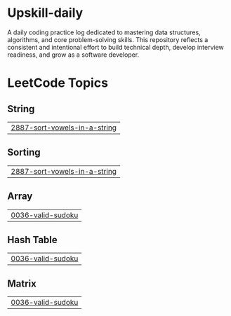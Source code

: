 # Upskill-daily
A daily coding practice log dedicated to mastering data structures, algorithms, and core problem-solving skills. This repository reflects a consistent and intentional effort to build technical depth, develop interview readiness, and grow as a software developer.

<!---LeetCode Topics Start-->
# LeetCode Topics
## String
|  |
| ------- |
| [2887-sort-vowels-in-a-string](https://github.com/Sourav171s/Upskill-daily/tree/master/2887-sort-vowels-in-a-string) |
## Sorting
|  |
| ------- |
| [2887-sort-vowels-in-a-string](https://github.com/Sourav171s/Upskill-daily/tree/master/2887-sort-vowels-in-a-string) |
## Array
|  |
| ------- |
| [0036-valid-sudoku](https://github.com/Sourav171s/Upskill-daily/tree/master/0036-valid-sudoku) |
## Hash Table
|  |
| ------- |
| [0036-valid-sudoku](https://github.com/Sourav171s/Upskill-daily/tree/master/0036-valid-sudoku) |
## Matrix
|  |
| ------- |
| [0036-valid-sudoku](https://github.com/Sourav171s/Upskill-daily/tree/master/0036-valid-sudoku) |
<!---LeetCode Topics End-->